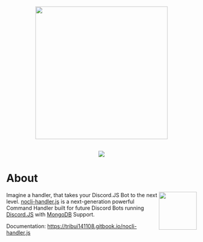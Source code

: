<div align="center">
  <br />
  <p>
    <img src="https://raw.githubusercontent.com/tribui141108/nocli-handler.js/master/assets/Banner.png" width=350px />
  </p>
  <br />
  <a href="https://www.npmjs.com/search?q=nocli-handler.js"><img src="https://nodei.co/npm/nocli-handler.js.png" /></a>
  <p></p>
</div>

# About
<img src="https://raw.githubusercontent.com/tribui141108/nocli-handler.js/master/assets/Logo.png" width="100" align="right" />

Imagine a handler, that takes your Discord.JS Bot to the next level. [nocli-handler.js](https://github.com/tribui141108/nocli-handler.js) is a next-generation powerful Command Handler built for future Discord Bots running [Discord.JS](https://discord.js.org) with [MongoDB](https://mongodb.com) Support.

Documentation: https://tribui141108.gitbook.io/nocli-handler.js
